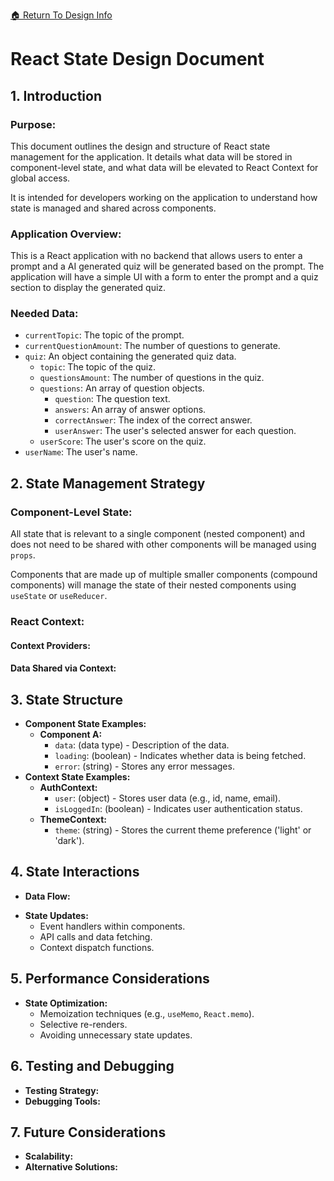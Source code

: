 [ &#127968; Return To Design Info](../design_info.md)

# React State Design Document

## 1. Introduction
### **Purpose:** 

This document outlines the design and structure of React state management for the application. It details what data will be stored in component-level state, and what data will be elevated to React Context for global access.

It is intended for developers working on the application to understand how state is managed and shared across components.


### **Application Overview:** 

This is a React application with no backend that allows users to enter a prompt and a AI generated quiz will be generated based on the prompt. The application will have a simple UI with a form to enter the prompt and a quiz section to display the generated quiz.

### **Needed Data:**
 - `currentTopic`: The topic of the prompt.
 - `currentQuestionAmount`: The number of questions to generate.
 - `quiz`: An object containing the generated quiz data.
   - `topic`: The topic of the quiz.
   - `questionsAmount`: The number of questions in the quiz.
   - `questions`: An array of question objects.
      - `question`: The question text.
      - `answers`: An array of answer options.
      - `correctAnswer`: The index of the correct answer.
      - `userAnswer`: The user's selected answer for each question.
   - `userScore`: The user's score on the quiz.
- `userName`: The user's name.

## 2. State Management Strategy
### **Component-Level State:** 
<!-- Describe the type of data that will be managed within individual components using `useState` or `useReducer`. Provide examples. -->
All state that is relevant to a single component (nested component) and does not need to be shared with other components will be managed using `props`.

Components that are made up of multiple smaller components (compound components) will manage the state of their nested components using `useState` or `useReducer`.

### **React Context:** 
<!-- Explain why React Context is being used and the benefits it provides in this application. -->
#### **Context Providers:** 
  <!-- List and describe the different Context Providers that will be used. -->

#### **Data Shared via Context:**  
  <!-- Detail the specific data points that will be stored within each Context. -->

## 3. State Structure
* **Component State Examples:**
    * **Component A:**
        * `data`: (data type) - Description of the data.
        * `loading`: (boolean) - Indicates whether data is being fetched.
        * `error`: (string) - Stores any error messages.
* **Context State Examples:**
    * **AuthContext:**
        * `user`: (object) - Stores user data (e.g., id, name, email).
        * `isLoggedIn`: (boolean) - Indicates user authentication status.
    * **ThemeContext:**
        * `theme`: (string) - Stores the current theme preference ('light' or 'dark').

## 4. State Interactions
* **Data Flow:** 
<!-- Illustrate the flow of data between components, Context Providers, and external data sources (e.g., APIs). -->
* **State Updates:**  
  <!-- Describe how state updates will be handled, including: -->
    * Event handlers within components.
    * API calls and data fetching.
    * Context dispatch functions.

## 5.  Performance Considerations
* **State Optimization:** 
  <!-- Discuss strategies for optimizing state management to ensure good performance. -->
    * Memoization techniques (e.g., `useMemo`, `React.memo`).
    * Selective re-renders.
    * Avoiding unnecessary state updates.

## 6.  Testing and Debugging
* **Testing Strategy:** 
  <!-- Briefly describe how the state management implementation will be tested. -->
* **Debugging Tools:**  
  <!-- Mention any tools or techniques that will be used for debugging state-related issues (e.g., React DevTools). -->

## 7. Future Considerations
* **Scalability:** 
  <!-- Discuss how the state management design can scale as the application grows. -->
* **Alternative Solutions:** 
  <!-- Briefly mention any alternative state management solutions that were considered (e.g., Redux, Zustand) and why they were not chosen. -->
